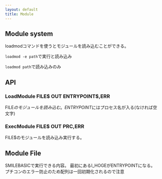 ```yaml
---
layout: default
title: Module
---
```


## Module system
loadmodコマンドを使うとモジュールを読み込むことができる。


`loadmod -e path`で実行と読み込み

`loadmod path`で読み込みのみ

## API

### LoadModule FILE$ OUT ENTRYPOINT$,ERR
FILE$のモジュールを読み込む。
ENTRYPOINT$にはプロセス名が入る(なければ空文字)

### ExecModule FILE$ OUT PRC,ERR
FILE$のモジュールを読み込み実行する。

## Module File
SMILEBASICで実行できる内容。
最初にあるI_HOGEがENTRYPOINTになる。
プチコンのエラー防止のため配列は一回初期化されるので注意
